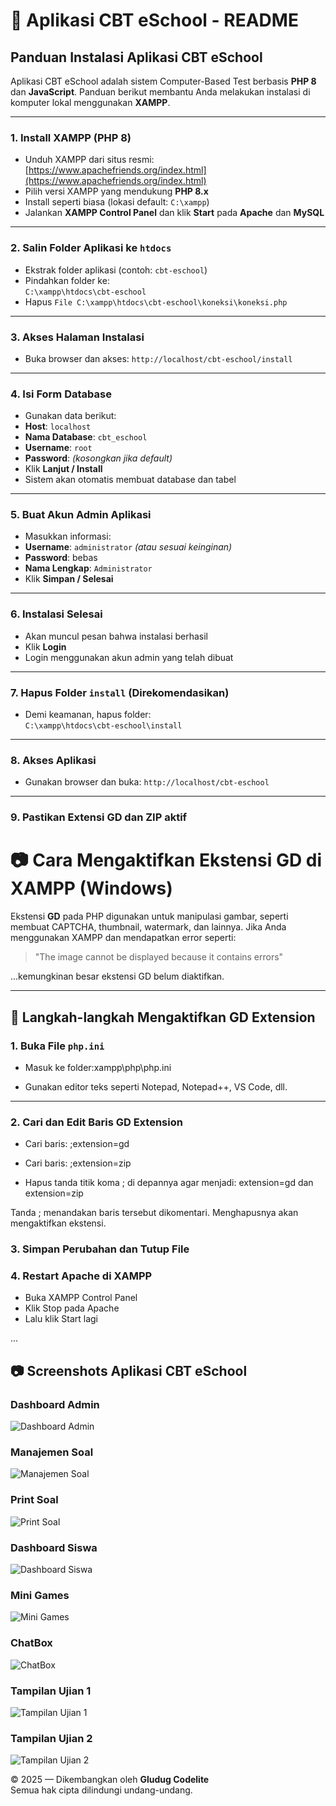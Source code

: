 # 📘 Aplikasi CBT eSchool - README

## Panduan Instalasi Aplikasi CBT eSchool

Aplikasi CBT eSchool adalah sistem Computer-Based Test berbasis **PHP 8** dan **JavaScript**. Panduan berikut membantu Anda melakukan instalasi di komputer lokal menggunakan **XAMPP**.

---

### 1. Install XAMPP (PHP 8)
- Unduh XAMPP dari situs resmi: [https://www.apachefriends.org/index.html](https://www.apachefriends.org/index.html)
- Pilih versi XAMPP yang mendukung **PHP 8.x**
- Install seperti biasa (lokasi default: `C:\xampp`)
- Jalankan **XAMPP Control Panel** dan klik **Start** pada **Apache** dan **MySQL**

---

### 2. Salin Folder Aplikasi ke `htdocs`
- Ekstrak folder aplikasi (contoh: `cbt-eschool`)
- Pindahkan folder ke:  
  `C:\xampp\htdocs\cbt-eschool`
- Hapus `File C:\xampp\htdocs\cbt-eschool\koneksi\koneksi.php`

---

### 3. Akses Halaman Instalasi
- Buka browser dan akses:
`http://localhost/cbt-eschool/install`


---

### 4. Isi Form Database
- Gunakan data berikut:
- **Host**: `localhost`
- **Nama Database**: `cbt_eschool`
- **Username**: `root`
- **Password**: *(kosongkan jika default)*
- Klik **Lanjut / Install**
- Sistem akan otomatis membuat database dan tabel

---

### 5. Buat Akun Admin Aplikasi
- Masukkan informasi:
- **Username**: `administrator` *(atau sesuai keinginan)*
- **Password**: bebas
- **Nama Lengkap**: `Administrator`
- Klik **Simpan / Selesai**

---

### 6. Instalasi Selesai
- Akan muncul pesan bahwa instalasi berhasil
- Klik **Login**
- Login menggunakan akun admin yang telah dibuat

---

### 7. Hapus Folder `install` (Direkomendasikan)
- Demi keamanan, hapus folder:  
`C:\xampp\htdocs\cbt-eschool\install`

---

### 8. Akses Aplikasi
- Gunakan browser dan buka:
`http://localhost/cbt-eschool`


---
### 9. Pastikan Extensi GD dan ZIP aktif
# 📷 Cara Mengaktifkan Ekstensi GD di XAMPP (Windows)

Ekstensi **GD** pada PHP digunakan untuk manipulasi gambar, seperti membuat CAPTCHA, thumbnail, watermark, dan lainnya. Jika Anda menggunakan XAMPP dan mendapatkan error seperti:

> "The image cannot be displayed because it contains errors"

...kemungkinan besar ekstensi GD belum diaktifkan.

---

## 🔧 Langkah-langkah Mengaktifkan GD Extension

### 1. Buka File `php.ini`

- Masuk ke folder:xampp\php\php.ini

- Gunakan editor teks seperti Notepad, Notepad++, VS Code, dll.

---

### 2. Cari dan Edit Baris GD Extension

- Cari baris:
;extension=gd
- Cari baris:
;extension=zip

- Hapus tanda titik koma ; di depannya agar menjadi:
extension=gd
dan
extension=zip

Tanda ; menandakan baris tersebut dikomentari. Menghapusnya akan mengaktifkan ekstensi.
### 3. Simpan Perubahan dan Tutup File
### 4. Restart Apache di XAMPP

- Buka XAMPP Control Panel
- Klik Stop pada Apache
- Lalu klik Start lagi
    
...


## 📷 Screenshots Aplikasi CBT eSchool

### Dashboard Admin  
![Dashboard Admin](https://i.imgur.com/u0IX0Zi.png)

### Manajemen Soal  
![Manajemen Soal](https://i.imgur.com/ybX16a0.png)

### Print Soal  
![Print Soal](https://i.imgur.com/pxwfIUf.png)

### Dashboard Siswa  
![Dashboard Siswa](https://i.imgur.com/6tCz8aI.png)

### Mini Games  
![Mini Games](https://i.imgur.com/PjE6HHo.png)

### ChatBox  
![ChatBox](https://i.imgur.com/Vxb4Sor.png)

### Tampilan Ujian 1  
![Tampilan Ujian 1](https://i.imgur.com/toxWv1S.png)

### Tampilan Ujian 2  
![Tampilan Ujian 2](https://i.imgur.com/0eI7HNK.png)

© 2025 — Dikembangkan oleh **Gludug Codelite**  
Semua hak cipta dilindungi undang-undang.